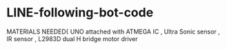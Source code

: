 # LINE-following-bot-code
MATERIALS NEEDED{ UNO attached  with ATMEGA IC , Ultra Sonic sensor , IR sensor , L2983D dual H  bridge motor driver
